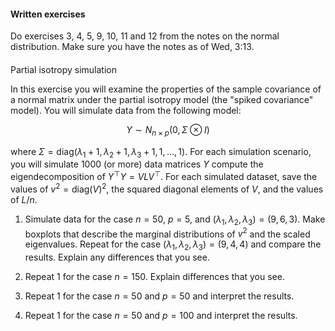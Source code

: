 #### Written exercises 
Do  exercises 3, 4, 5, 9, 10, 11 and 12 from the 
notes on the normal distribution. Make sure you have the notes as of Wed, 3:13. 


#### 
Partial isotropy simulation 

In this exercise you will examine the properties of the 
sample covariance of a normal matrix under the partial 
isotropy model (the "spiked covariance" model). You will 
simulate data from the following model: 

$$ 
Y \sim N_{n\times p} (0 , \Sigma\otimes I)
$$

where $\Sigma = \text{diag}( \lambda_1 + 1,\lambda_2 +1 , \lambda_3+1,1,\ldots,1)$. 
For each simulation scenario, you will simulate 1000 (or more) 
data matrices $Y$ compute the eigendecomposition of $Y^\top Y= V L V^\top$. 
For each simulated dataset, save the values of $v^2= \text{diag}(V)^2$, the squared diagonal 
elements of $V$, and the values of $L/n$. 

1. Simulate data for the case $n=50$, $p=5$, and $(\lambda_1,\lambda_2,\lambda_3)=(9,6,3)$.
   Make boxplots that describe the marginal distributions of $v^2$ and the scaled 
   eigenvalues.
   Repeat for the case $(\lambda_1,\lambda_2,\lambda_3)=(9,4,4)$ and compare the results. 
   Explain any differences that you see. 

2. Repeat 1 for the case $n=150$. Explain differences that you see. 

3. Repeat 1 for the case $n=50$ and $p=50$ and interpret the results.  

4. Repeat 1 for the case $n=50$ and $p=100$ and interpret the results. 

